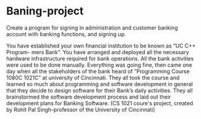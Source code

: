# Baning-project
Create a program for signing in administration and customer banking account with banking functions, and signing up.

You have established your own financial institution to be known as ”UC C++ Program-
mers Bank”. You have arranged and deployed all the necessary hardware infrastructure
required for bank operations. All the bank activities were used to be done manually.
Everything was going fine, then came one day when all the stakeholders of the bank
heard of ”Programming Course 1080C 1021C” at university of Cincinnati. They all
took the course and learned so much about programming and software development
in general that they decide to design software for their Bank’s daily activities. They all
brainstormed the software development process and laid out their development plans
for Banking Software. (CS 1021 coure's project, created by Rohit Pal Singh-professor of the University of Cincinnati)
